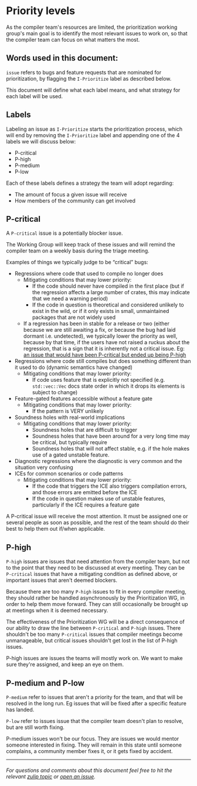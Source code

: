 # Priority levels

As the compiler team's resources are limited, the prioritization working group's main goal is to identify the most relevant issues to work on, so that the compiler team can focus on what matters the most.

## Words used in this document:

`issue` refers to bugs and feature requests that are nominated for prioritization, by flagging the `I-Prioritize` label as described below.

This document will define what each label means, and what strategy for each label will be used.

## Labels

Labeling an issue as `I-Prioritize` starts the prioritization process, which will end by removing the `I-Prioritize` label and appending one of the 4 labels we will discuss below:

- P-critical
- P-high
- P-medium
- P-low

Each of these labels defines a strategy the team will adopt regarding:

- The amount of focus a given issue will receive
- How members of the community can get involved

## P-critical

A `P-critical` issue is a potentially blocker issue.

The Working Group will keep track of these issues and will remind the compiler team on a weekly basis during the triage meeting.

Examples of things we typically judge to be “critical” bugs:
- Regressions where code that used to compile no longer does
  - Mitigating conditions that may lower priority:
    - If the code should never have compiled in the first place (but if the regression affects a large number of crates, this may indicate that we need a warning period)
    - If the code in question is theoretical and considered unlikely to exist in the wild, or if it only exists in small, unmaintained packages that are not widely used
  - If a regression has been in stable for a release or two (either because we are still awaiting a fix, or because the bug had laid dormant i.e. undetected), we typically lower the priority as well, because by that time, if the users have not raised a ruckus about the regression, that is a sign that it is inherently not a critical issue. Eg: [an issue that would have been P-critical but ended up being P-high](https://rust-lang.zulipchat.com/#narrow/stream/227806-t-compiler.2Fwg-prioritization/topic/pre-meeting.20triage.202020-04-09.20.2354818)
- Regressions where code still compiles but does something different than it used to do (dynamic semantics have changed)
  - Mitigating conditions that may lower priority:
    - If code uses feature that is explicitly not specified (e.g. `std::vec::Vec` docs state order in which it drops its elements is subject to change)
- Feature-gated features accessible without a feature gate
  - Mitigating conditions that may lower priority:
    - If the pattern is VERY unlikely
- Soundness holes with real-world implications
  - Mitigating conditions that may lower priority:
    - Soundness holes that are difficult to trigger
    - Soundness holes that have been around for a very long time may be critical, but typically require
    - Soundness holes that will not affect stable, e.g. if the hole makes use of a gated unstable feature.
- Diagnostic regressions where the diagnostic is very common and the situation very confusing
- ICEs for common scenarios or code patterns
  - Mitigating conditions that may lower priority:
    - If the code that triggers the ICE also triggers compilation errors, and those errors are emitted before the ICE
    - If the code in question makes use of unstable features, particularly if the ICE requires a feature gate

A P-critical issue will receive the most attention. It must be assigned one or several people as soon as possible, and the rest of the team should do their best to help them out if/when applicable.

## P-high

`P-high` issues are issues that need attention from the compiler team, but not to the point that they need to be discussed at every meeting.
They can be `P-critical` issues that have a mitigating condition as defined above, or important issues that aren't deemed blockers.

Because there are too many `P-high` issues to fit in every compiler meeting, they should rather be handled asynchronously by the Prioritization WG, in order to help them move forward. They can still occasionally be brought up at meetings when it is deemed necessary.

The effectiveness of the Prioritization WG will be a direct consequence of our ability to draw the line between `P-critical` and `P-high` issues. There shouldn't be too many `P-critical` issues that compiler meetings become unmanageable, but critical issues shouldn't get lost in the list of P-high issues.

P-high issues are issues the teams will mostly work on. We want to make sure they're assigned, and keep an eye on them.

## P-medium and P-low

`P-medium` refer to issues that aren't a priority for the team, and that will be resolved in the long run. Eg issues that will be fixed after a specific feature has landed.

`P-low` refer to issues issue that the compiler team doesn't plan to resolve, but are still worth fixing.

P-medium issues won't be our focus. 
They are issues we would mentor someone interested in fixing. 
They will remain in this state until someone complains, a community member fixes it, or it gets fixed by accident.

---

###### For questions and comments about this document feel free to hit the relevant [zulip topic](https://rust-lang.zulipchat.com/#narrow/stream/227806-t-compiler.2Fwg-prioritization/topic/What.20is.20the.20meaning.20of.20each.20priority.20level.3F) or [open an issue](https://github.com/rust-lang/rust-forge/issues).

######
